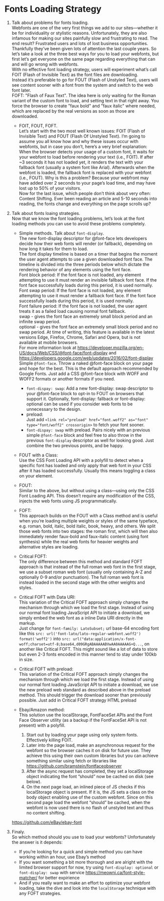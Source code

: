 # Fonts Loading Strategy  
 
1. Talk about problems for fonts loading.  
  Webfonts are one of the very first things we add to our sites—whether it be for individuality or stylistic reasons. Unfortunately, they are also infamous for making our sites painfully slow and frustrating to read. The end result? Frustrated users and lots of lost business opportunities. Thankfully they’ve been given lots of attention the last couple years. So let’s take a look at the three best ways for you to load your webfonts, but first let’s get everyone on the same page regarding everything that can and will go wrong with webfonts.  
  With no effective font loading strategy, users will experiment what’s call FOIT (Flash of Invisible Text) as the font files are downloading.  
  Instead it’s preferable to go for FOUT (Flash of Unstyled Text), users will see content sooner with a font from the system and switch to the web font later.  
  FOFT: "Flash of Faux Text". The idea here is only waiting for the Roman variant of the custom font to load, and setting text in that right away. You force the browser to create "faux bold" and "faux italic" where needed, which are replaced by the real versions as soon as those are downloaded. 
    - FOIT, FOUT, FOFT.  
  Let’s start with the two most well known issues: FOIT (Flash of Invisible Text) and FOUT (Flash Of Unstyled Text). I’m going to assume you all know how and why these issues occur with webfonts, but in case you don’t, here’s a very brief explanation: When the browser detects your usage of a custom font, it waits for your webfont to load before rendering your text (i.e., FOIT). If after ~3 seconds it has not loaded yet, it renders the text with your fallback font (usually a system font like Arial). Afterwards when the webfont is loaded, the fallback font is replaced with your webfont (i.e., FOUT). Why is this a problem? Because your webfront may have added over 2 seconds to your page’s load time, and may have lost up to 50% of your visitors.  
  Now for the last issue, which people don’t think about very often: Content Shifting. Ever been reading an article and 5-10 seconds into reading, the fonts change and everything on the page scrolls up?
2. Talk about fonts loaing strategies.   
Now that we know the font loading problems, let’s look at the font loading methods you can use to avoid these problems completely.
    - Simple methods. Talk about `font-display`.  
    The new font-display descriptor for @font-face lets developers decide how their web fonts will render (or fallback), depending on how long it takes for them to load.    
    The font display timeline is based on a timer that begins the moment the user agent attempts to use a given downloaded font face. The timeline is divided into the three periods below which dictate the rendering behavior of any elements using the font face.  
    Font block period: If the font face is not loaded, any element attempting to use it must render an invisible fallback font face. If the font face successfully loads during this period, it is used normally.  
    Font swap period: If the font face is not loaded, any element attempting to use it must render a fallback font face. If the font face successfully loads during this period, it is used normally.  
    Font failure period: If the font face is not loaded, the user agent treats it as a failed load causing normal font fallback.   
    swap - gives the font face an extremely small block period and an infinite swap period.  
    optional - gives the font face an extremely small block period and no swap period. 
    At time of writing, this feature is available in the latest versions Edge, Firefox, Chrome, Safari and Opera, but is not available at mobile browsers.  
    For more information look at https://developer.mozilla.org/en-US/docs/Web/CSS/@font-face/font-display and https://developers.google.com/web/updates/2016/02/font-display  
    Simple `@font-face`. Throw a naked @font-face block on your page and hope for the best. This is the default approach recommended by Google Fonts. Just add a CSS @font-face block with WOFF and WOFF2 formats or another formats if you need.
      - `font-dispay: swap`:
      Add a new font-display: swap descriptor to your @font-face block to opt-in to FOUT on browsers that support it. Optionally, font-display: fallback or font-display: optional can be used if you consider web fonts to be unnecessary to the design.
      - preload:  
      Just add `<link rel="preload" href="font.woff2" as="font" type="font/woff2" crossorigin>` to fetch your font sooner.  
      - `font-dispay: swap` with preload. Pairs nicely with an previous simple `@font-face` block and feel free to also throw in the previous `font-display` descriptor as well for looking good. Just combine the two previous points, and be happy.
    - FOUT with a Class:  
    Use the CSS Font Loading API with a polyfill to detect when a specific font has loaded and only apply that web font in your CSS after it has loaded successfully. Usually this means toggling a class on your <html> element.   
    - FOUT:  
    Similar to the above, but without using a class—using only the CSS Font Loading API. This doesn’t require any modification of the CSS, injects the web fonts using JS programmatically.  
    - FOFT:  
    This approach builds on the FOUT with a Class method and is useful when you’re loading multiple weights or styles of the same typeface, e.g. roman, bold, italic, bold italic, book, heavy, and others. We split those web fonts into two stages: the roman first, which will then also immediately render faux-bold and faux-italic content (using font synthesis) while the real web fonts for heavier weights and alternative styles are loading. 
    - Critical FOFT:  
        The only difference between this method and standard FOFT approach is that instead of the full roman web font in the first stage, we use a subset roman web font (usually only containing A-Z and optionally 0-9 and/or punctuation). The full roman web font is instead loaded in the second stage with the other weights and styles. 
    - Critical FOFT with Data URI:  
    This variation of the Critical FOFT approach simply changes the mechanism through which we load the first stage. Instead of using our normal font loading JavaScript API to initiate a download, we simply embed the web font as a inline Data URI directly in the markup.  
    Just change for `font-family: LatoSubset;` url base-64 encoding font like this `src: url('font-lato/lato-regular-webfont.woff2') format('woff2')` into 
    `src: url("data:application/x-font-woff;charset=utf-8;base64,d09GRgABAAAAABVwAA0AAAAAG+Q...`, on another like Critical FOFT. This might sound like a lot of data to store but even 2-3 fonts encoded in this manner tend to stay under 100kb in size.
    - Critical FOFT with preload:  
    This variation of the Critical FOFT approach simply changes the mechanism through which we load the first stage. Instead of using our normal font loading JavaScript API to initiate a download, we use the new preload web standard as described above in the preload method. This should trigger the download sooner than previously possible. Just add in Critical FOFT strategy HTML preload
    - Ebay/Amazon method:  
    This solution use the localStorage, FontFaceSet APIs and the Font Face Observer utility (as a backup if the FontFaceSet API is not present) with a polyfill.
    
      1. Start out by loading your page using only system fonts. Effectively killing FOIT.
      2. Later into the page load, make an asynchronous request for the webfont so the browser caches it on disk for future use. They achieve this using their own custom libraries but you can achieve something similar using fetch or libraries like https://github.com/bramstein/fontfaceobserver
      3. After the async request has completed, they set a localStorage object indicating the font “should” now be cached on disk (see below).
      4. On the next page load, an inlined piece of JS checks if this localStorage object is present. If it is, the JS sets a class on the body object enabling use of the custom webfont. Since on this second page load the webfont “should” be cached, when the webfont is now used there is no flash of unstyled text and thus no content shifting.

    https://github.com/eBay/ebay-font

3. Finaly.   
  So which method should you use to load your webfonts? Unfortunately the answer is it depends:

    - If you’re looking for a quick and simple method you can have working within an hour, use Ebay’s method
    - If you want something a bit more thorough and are alright with the limited browser support for now, try using `font-display: optional` or `font-display: swap` with service https://meowni.ca/font-style-matcher/ for better expirience
    - And if you really want to make an effort to optimize your webfont loading, take the dive and look into the `localStorage` technique with any FOFT strategies.


